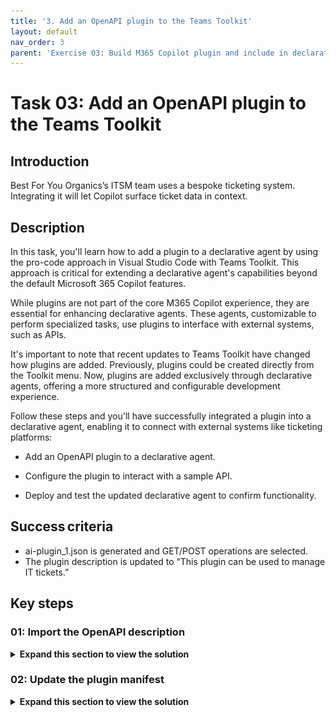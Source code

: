```yaml
---
title: '3. Add an OpenAPI plugin to the Teams Toolkit'
layout: default
nav_order: 3
parent: 'Exercise 03: Build M365 Copilot plugin and include in declarative agent'
---
```


# Task 03: Add an OpenAPI plugin to the Teams Toolkit 

## Introduction
Best For You Organics’s ITSM team uses a bespoke ticketing system. Integrating it will let Copilot surface ticket data in context.

## Description
In this task, you'll learn how to add a plugin to a declarative agent by using the pro-code approach in Visual Studio Code with Teams Toolkit. This approach is critical for extending a declarative agent's capabilities beyond the default Microsoft 365 Copilot features. 

 
While plugins are not part of the core M365 Copilot experience, they are essential for enhancing declarative agents. These agents, customizable to perform specialized tasks, use plugins to interface with external systems, such as APIs. 

 
It's important to note that recent updates to Teams Toolkit have changed how plugins are added. Previously, plugins could be created directly from the Toolkit menu. Now, plugins are added exclusively through declarative agents, offering a more structured and configurable development experience. 

 
Follow these steps and you'll have successfully integrated a plugin into a declarative agent, enabling it to connect with external systems like ticketing platforms: 
 
 - Add an OpenAPI plugin to a declarative agent. 

 - Configure the plugin to interact with a sample API. 

 - Deploy and test the updated declarative agent to confirm functionality. 

## Success criteria

 - ai-plugin_1.json is generated and GET/POST operations are selected.
 - The plugin description is updated to “This plugin can be used to manage IT tickets.”

## Key steps

### 01: Import the OpenAPI description

 <details markdown="block"> 
  <summary><strong>Expand this section to view the solution</strong></summary> 


1. Open Visual Studio Code. 

 
1. In Visual Studio Code, in the left pane, select **EXPLORER**. You should see the files for the agent you created in Exercise 2 Task 3.

 
1. In the left pane, select **Microsoft 365 Agents Toolkit**. 

1. In the left pane, expand the **DEVELOPMENT** node.

1. Select **Add Plugin** and then select **Start with an OpenAPI Description Document**. 

    ![2eqqsz9j.jpg](../../media/2eqqsz9j.jpg)
 
1. Select **Enter OpenAPI Description Document Location or Open File**. 

1. In the **OpenAPI Description Document** field, enter the following URL and select **Enter**.  

    ``` 
    https://ticket-copilot.azurewebsites.net/api/swagger.json 
    ``` 

    {: .warning }
    > After you press **Enter**, Visual Studio Code will validate the connection. You may see an error about an incompatible connection. This indicates that the API is not currently reachable. 
    >
    > ![euq2or31.jpg](../../media/euq2or31.jpg)
    >
    > If you see this error, you have two options:
    >
    > - Instead of entering the URL for the API you can browse to **C:\Users\Admin\Downloads\TicketApi\swagger.json** and use the sample Swagger file. If you use this option, in Task 4 you will not be able to successfully test the agent after publishing it.
    > - Coaches or learners can deploy the API to Azure and share the URL with others. In the @lab.VirtualMachine(CLIENT01).SelectLink VM, In the **Downloads\TicketAPI** folder, read **How to deploy TicketAPI.txt** for more information.

    ![grt0aeaq.jpg](../../media/grt0aeaq.jpg)

1. Select the **GET** and **POST** check boxes and then select **OK**.  This allows Copilot to interact with GET and POST operations.

    ![ipgefhca.jpg](../../media/ipgefhca.jpg)

1. Select **manifest.json** from the dropdown list. 

    ![56f9dg2m.jpg](../../media/56f9dg2m.jpg)

<!--
1. Review the informational pop-up window and then select **Add** to finalize adding the plugin. 

    {: .note }
    > The **ai-plugin_1.json** file appears in the **appPackage** folder. 
    >
    > ![5jxh9xbg.jpg](../../media/5jxh9xbg.jpg)
-->

</details>

### 02: Update the plugin manifest

<details markdown="block"> 
  <summary><strong>Expand this section to view the solution</strong></summary> 

1. Open the **ai-plugin_1.json** file.  

1. Locate line 5 in the code. Modify the **description_for_human** field by adding the following description: 

    ```description_for_human-wrap-nocolor
    This plugin can be used to manage IT tickets. 
    ```
    
    ![ihmef73c.jpg](../../media/ihmef73c.jpg)

1. Review the **GetTickets** section of the code (lines 32-43) for details about how the plugin supports retrieving tickets and creating new tickets.  

    {: .note }
    > The Adaptive Card definition shows how ticket information is displayed. 

1. Scroll down to the **runtimes** section (lines 45-59) and review the code. You can see that the plugin implements the **OpenAPI** specification. 

    {: .note }
    > This specification is included in the project files so that Copilot can understand how the API works. You can find it in: \appPackage\apiSpecificationFile\openapi_1.json 

1. Select **Enter** to save your changes and proceed.

</details>

